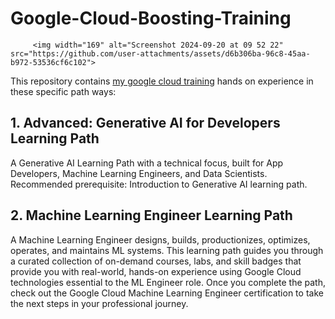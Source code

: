 # Google-Cloud-Boosting-Training

         <img width="169" alt="Screenshot 2024-09-20 at 09 52 22" src="https://github.com/user-attachments/assets/d6b306ba-96c8-45aa-b972-53536cf6c102">

This repository contains [my google cloud training](https://www.cloudskillsboost.google/public_profiles/8d33a4cd-d0f3-44b3-81f5-1548b34eeef5) hands on experience in these specific path ways:

## 1. Advanced: Generative AI for Developers Learning Path

A Generative AI Learning Path with a technical focus, built for App Developers, Machine Learning Engineers, and Data Scientists. Recommended prerequisite: Introduction to Generative AI learning path.

## 2. Machine Learning Engineer Learning Path

A Machine Learning Engineer designs, builds, productionizes, optimizes, operates, and maintains ML systems. This learning path guides you through a curated collection of on-demand courses, labs, and skill badges that provide you with real-world, hands-on experience using Google Cloud technologies essential to the ML Engineer role. Once you complete the path, check out the Google Cloud Machine Learning Engineer certification to take the next steps in your professional journey.
